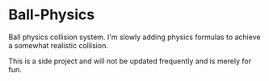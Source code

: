 # Ball-Physics
Ball physics collision system. I'm slowly adding physics formulas to achieve a somewhat realistic collision.

This is a side project and will not be updated frequently and is merely for fun.
